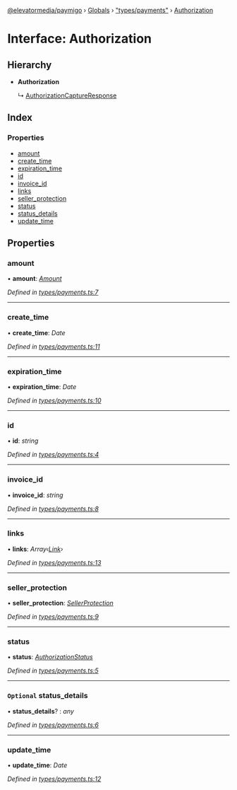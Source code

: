 [@elevatormedia/paymigo](../README.md) › [Globals](../globals.md) › ["types/payments"](../modules/_types_payments_.md) › [Authorization](_types_payments_.authorization.md)

# Interface: Authorization

## Hierarchy

-   **Authorization**

    ↳ [AuthorizationCaptureResponse](_types_payments_.authorizationcaptureresponse.md)

## Index

### Properties

-   [amount](_types_payments_.authorization.md#amount)
-   [create_time](_types_payments_.authorization.md#create_time)
-   [expiration_time](_types_payments_.authorization.md#expiration_time)
-   [id](_types_payments_.authorization.md#id)
-   [invoice_id](_types_payments_.authorization.md#invoice_id)
-   [links](_types_payments_.authorization.md#links)
-   [seller_protection](_types_payments_.authorization.md#seller_protection)
-   [status](_types_payments_.authorization.md#status)
-   [status_details](_types_payments_.authorization.md#optional-status_details)
-   [update_time](_types_payments_.authorization.md#update_time)

## Properties

### amount

• **amount**: _[Amount](_types_common_.amount.md)_

_Defined in [types/payments.ts:7](https://github.com/ELEVATORmedia/paymigo/blob/eaf52dd/src/types/payments.ts#L7)_

---

### create_time

• **create_time**: _Date_

_Defined in [types/payments.ts:11](https://github.com/ELEVATORmedia/paymigo/blob/eaf52dd/src/types/payments.ts#L11)_

---

### expiration_time

• **expiration_time**: _Date_

_Defined in [types/payments.ts:10](https://github.com/ELEVATORmedia/paymigo/blob/eaf52dd/src/types/payments.ts#L10)_

---

### id

• **id**: _string_

_Defined in [types/payments.ts:4](https://github.com/ELEVATORmedia/paymigo/blob/eaf52dd/src/types/payments.ts#L4)_

---

### invoice_id

• **invoice_id**: _string_

_Defined in [types/payments.ts:8](https://github.com/ELEVATORmedia/paymigo/blob/eaf52dd/src/types/payments.ts#L8)_

---

### links

• **links**: _Array‹[Link](_types_common_.link.md)›_

_Defined in [types/payments.ts:13](https://github.com/ELEVATORmedia/paymigo/blob/eaf52dd/src/types/payments.ts#L13)_

---

### seller_protection

• **seller_protection**: _[SellerProtection](_types_payments_.sellerprotection.md)_

_Defined in [types/payments.ts:9](https://github.com/ELEVATORmedia/paymigo/blob/eaf52dd/src/types/payments.ts#L9)_

---

### status

• **status**: _[AuthorizationStatus](../modules/_types_payments_.md#authorizationstatus)_

_Defined in [types/payments.ts:5](https://github.com/ELEVATORmedia/paymigo/blob/eaf52dd/src/types/payments.ts#L5)_

---

### `Optional` status_details

• **status_details**? : _any_

_Defined in [types/payments.ts:6](https://github.com/ELEVATORmedia/paymigo/blob/eaf52dd/src/types/payments.ts#L6)_

---

### update_time

• **update_time**: _Date_

_Defined in [types/payments.ts:12](https://github.com/ELEVATORmedia/paymigo/blob/eaf52dd/src/types/payments.ts#L12)_
